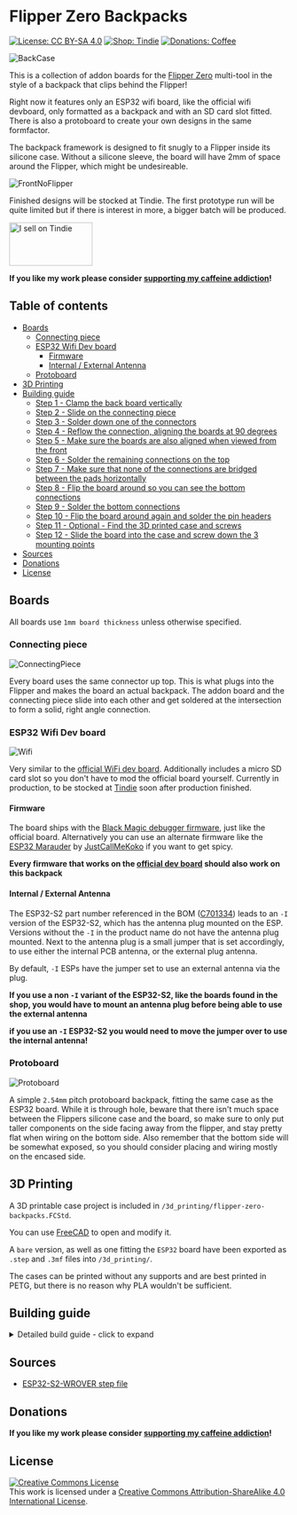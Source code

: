 # Flipper Zero Backpacks <!-- omit in toc -->

[![License: CC BY-SA 4.0](https://img.shields.io/badge/license-CC%20BY--SA%204.0-blue?style=flat-square)](https://creativecommons.org/licenses/by-sa/4.0/)
[![Shop: Tindie](https://img.shields.io/badge/shop-Tindie-blue?style=flat-square)](https://www.tindie.com/stores/binary-6/?ref=offsite_badges&utm_source=sellers_Chrismettal&utm_medium=badges&utm_campaign=badge_medium)
[![Donations: Coffee](https://img.shields.io/badge/donations-Coffee-brown?style=flat-square)](https://github.com/Chrismettal#donations)

![BackCase](/img/BackCaseWifi.png)

This is a collection of addon boards for the [Flipper Zero](https://flipperzero.one/) multi-tool in the style of a backpack that clips behind the Flipper!

Right now it features only an ESP32 wifi board, like the official wifi devboard, only formatted as a backpack and with an SD card slot fitted. There is also a protoboard to create your own designs in the same formfactor.

The backpack framework is designed to fit snugly to a Flipper inside its silicone case. Without a silicone sleeve, the board will have 2mm of space around the Flipper, which might be undesireable.

![FrontNoFlipper](img/FrontNoFlipper.png)

Finished designs will be stocked at Tindie.
The first prototype run will be quite limited but if there is interest in more, a bigger batch will be produced.

<a href="https://www.tindie.com/stores/binary-6/?ref=offsite_badges&utm_source=sellers_Chrismettal&utm_medium=badges&utm_campaign=badge_medium"><img src="https://d2ss6ovg47m0r5.cloudfront.net/badges/tindie-mediums.png" alt="I sell on Tindie" width="150" height="78"></a>

**If you like my work please consider [supporting my caffeine addiction](https://github.com/Chrismettal#donations)!**

## Table of contents <!-- omit in toc -->

- [Boards](#boards)
  - [Connecting piece](#connecting-piece)
  - [ESP32 Wifi Dev board](#esp32-wifi-dev-board)
    - [Firmware](#firmware)
    - [Internal / External Antenna](#internal--external-antenna)
  - [Protoboard](#protoboard)
- [3D Printing](#3d-printing)
- [Building guide](#building-guide)
  - [Step 1 - Clamp the back board vertically](#step-1---clamp-the-back-board-vertically)
  - [Step 2 - Slide on the connecting piece](#step-2---slide-on-the-connecting-piece)
  - [Step 3 - Solder down one of the connectors](#step-3---solder-down-one-of-the-connectors)
  - [Step 4 - Reflow the connection, aligning the boards at 90 degrees](#step-4---reflow-the-connection-aligning-the-boards-at-90-degrees)
  - [Step 5 - Make sure the boards are also aligned when viewed from the front](#step-5---make-sure-the-boards-are-also-aligned-when-viewed-from-the-front)
  - [Step 6 - Solder the remaining connections on the top](#step-6---solder-the-remaining-connections-on-the-top)
  - [Step 7 - Make sure that none of the connections are bridged between the pads horizontally](#step-7---make-sure-that-none-of-the-connections-are-bridged-between-the-pads-horizontally)
  - [Step 8 - Flip the board around so you can see the bottom connections](#step-8---flip-the-board-around-so-you-can-see-the-bottom-connections)
  - [Step 9 - Solder the bottom connections](#step-9---solder-the-bottom-connections)
  - [Step 10 - Flip the board around again and solder the pin headers](#step-10---flip-the-board-around-again-and-solder-the-pin-headers)
  - [Step 11 - Optional - Find the 3D printed case and screws](#step-11---optional---find-the-3d-printed-case-and-screws)
  - [Step 12 - Slide the board into the case and screw down the 3 mounting points](#step-12---slide-the-board-into-the-case-and-screw-down-the-3-mounting-points)
- [Sources](#sources)
- [Donations](#donations)
- [License](#license)

## Boards

All boards use `1mm board thickness` unless otherwise specified.

### Connecting piece

![ConnectingPiece](img/ConnectingPiece.png)

Every board uses the same connector up top. This is what plugs into the Flipper and makes the board an actual backpack.
The addon board and the connecting piece slide into each other and get soldered at the intersection to form a solid, right angle connection.

### ESP32 Wifi Dev board

![Wifi](img/NiceBack.jpg)

Very similar to the [official WiFi dev board](https://shop.flipperzero.one/collections/flipper-zero-accessories/products/wifi-devboard). Additionally includes a micro SD card slot so you don't have to mod the official board yourself. Currently in production, to be stocked at [Tindie](https://www.tindie.com/stores/binary-6/) soon after production finished.

#### Firmware

The board ships with the [Black Magic debugger firmware](https://black-magic.org/), just like the official board. Alternatively you can use an alternate firmware like the [ESP32 Marauder](https://github.com/justcallmekoko/ESP32Marauder/wiki/flipper-zero) by [JustCallMeKoko](https://github.com/justcallmekoko) if you want to get spicy.

**Every firmware that works on the [official dev board](https://shop.flipperzero.one/collections/flipper-zero-accessories/products/wifi-devboard) should also work on this backpack**

#### Internal / External Antenna

The ESP32-S2 part number referenced in the BOM ([C701334](https://www.lcsc.com/product-detail/WiFi-Modules_Espressif-Systems-ESP32-S2-WROVER-I-N4R2_C701334.html)) leads to an `-I` version of the ESP32-S2, which has the antenna plug mounted on the ESP. Versions without the `-I` in the product name do not have the antenna plug mounted. Next to the antenna plug is a small jumper that is set accordingly, to use either the internal PCB antenna, or the external plug antenna.

By default, `-I` ESPs have the jumper set to use an external antenna via the plug. 

**If you use a non `-I` variant of the ESP32-S2, like the boards found in the shop, you would have to mount an antenna plug before being able to use the external antenna**

**if you use an `-I` ESP32-S2 you would need to move the jumper over to use the internal antenna!**

### Protoboard

![Protoboard](/img/ProtoNiceTop.jpg)

A simple `2.54mm` pitch protoboard backpack, fitting the same case as the ESP32 board. While it is through hole, beware that there isn't much space between the Flippers silicone case and the board, so make sure to only put taller components on the side facing away from the flipper, and stay pretty flat when wiring on the bottom side. Also remember that the bottom side will be somewhat exposed, so you should consider placing and wiring mostly on the encased side.

## 3D Printing

A 3D printable case project is included in `/3d_printing/flipper-zero-backpacks.FCStd`.

You can use [FreeCAD](https://www.freecad.org/) to open and modify it. 

A `bare` version, as well as one fitting the `ESP32` board have been exported as `.step` and `.3mf` files into `/3d_printing/`.

The cases can be printed without any supports and are best printed in PETG, but there is no reason why PLA wouldn't be sufficient.

## Building guide

<details>
  <summary markdown="span">Detailed build guide - click to expand</summary>

  ### Step 1 - Clamp the back board vertically

  ![Step1](/img/Manual_step1.jpg)

  ### Step 2 - Slide on the connecting piece

  ![Step2](/img/Manual_step2.jpg)

  ### Step 3 - Solder down one of the connectors

  You don't have to care about the angle of the boards for now.

  ![Step3](/img/Manual_step3.jpg)

  ### Step 4 - Reflow the connection, aligning the boards at 90 degrees

  ![Step](/img/Manual_step4.jpg)

  ### Step 5 - Make sure the boards are also aligned when viewed from the front

  ![Step5](/img/Manual_step5.jpg)

  ### Step 6 - Solder the remaining connections on the top

  ![Step6](/img/Manual_step6.jpg)

  ### Step 7 - Make sure that none of the connections are bridged between the pads horizontally

  ![Step7](/img/Manual_step7.jpg)

  ### Step 8 - Flip the board around so you can see the bottom connections

  ![Step8](/img/Manual_step8.jpg)

  ### Step 9 - Solder the bottom connections

  ![Step9](/img/Manual_step9.jpg)

  ### Step 10 - Flip the board around again and solder the pin headers

  Make sure to get them at a right angle to the board as well. Otherwise you will put stress on the board when inserting into the Flipper.

  ![Step10](/img/Manual_step10jpg)

  ### Step 11 - Optional - Find the 3D printed case and screws

  ![Step11](/img/Manual_step11.jpg)

  ### Step 12 - Slide the board into the case and screw down the 3 mounting points

  ![Step12](/img/Manual_step12.jpg)

</details>

## Sources

- [ESP32-S2-WROVER step file](https://grabcad.com/library/esp32-s2-wrover-1)

## Donations

**If you like my work please consider [supporting my caffeine addiction](https://github.com/Chrismettal#donations)!**

## License

 <a rel="CClicense" href="http://creativecommons.org/licenses/by-sa/4.0/"><img alt="Creative Commons License" style="border-width:0" src="https://i.creativecommons.org/l/by-sa/4.0/88x31.png" /></a><br />This work is licensed under a <a rel="license" href="http://creativecommons.org/licenses/by-sa/4.0/">Creative Commons Attribution-ShareAlike 4.0 International License</a>.
